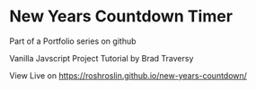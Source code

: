 # New Years Countdown Timer

Part of a Portfolio series on github

Vanilla Javscript Project Tutorial by Brad Traversy

View Live on https://roshroslin.github.io/new-years-countdown/
